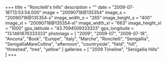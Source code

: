+++
title = "Roncitelli's hills"
description = ""
date = "2009-07-18T13:53:54.000"
image = "20090718@135354"
image_s = "20090718@135354-s"
image_width_s = "265"
image_height_s = "400"
image_xl = "20090718@135354-xl"
image_width_xl = "663"
image_height_xl = "1000"
gps_latitude = "43.7094509333333"
gps_longitude = "13.1461876333333"
phototags = [ "2009", "2009-07", "2009-07-18", "Ancona", "Book", "Europe", "Italy", "Marche", "Roncitelli", "Senigallia", "SenigalliaMareCollina", "afternoon", "countryside", "field", "hill", "threshed", "tree", "yellow" ]
galleries = [ "2009 Timeline", "Senigallia Hills" ]
+++
